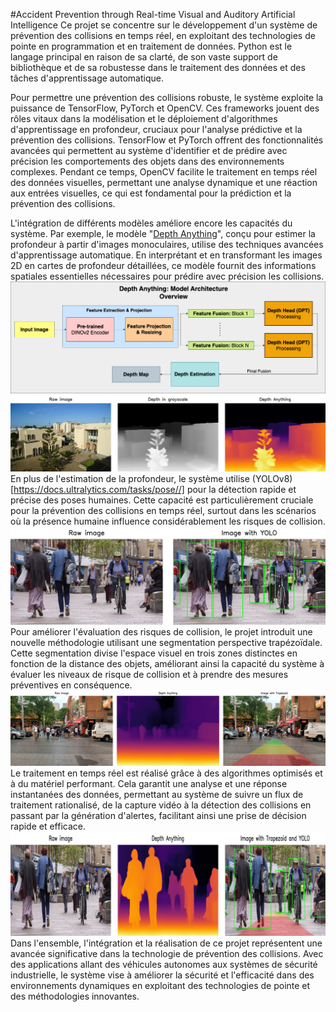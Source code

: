 #Accident Prevention through Real-time Visual and Auditory Artificial Intelligence
Ce projet se concentre sur le développement d'un système de prévention des collisions en temps réel, en exploitant des technologies de pointe en programmation et en traitement de données. Python est le langage principal en raison de sa clarté, de son vaste support de bibliothèque et de sa robustesse dans le traitement des données et des tâches d'apprentissage automatique.

Pour permettre une prévention des collisions robuste, le système exploite la puissance de TensorFlow, PyTorch et OpenCV. Ces frameworks jouent des rôles vitaux dans la modélisation et le déploiement d'algorithmes d'apprentissage en profondeur, cruciaux pour l'analyse prédictive et la prévention des collisions. TensorFlow et PyTorch offrent des fonctionnalités avancées qui permettent au système d'identifier et de prédire avec précision les comportements des objets dans des environnements complexes. Pendant ce temps, OpenCV facilite le traitement en temps réel des données visuelles, permettant une analyse dynamique et une réaction aux entrées visuelles, ce qui est fondamental pour la prédiction et la prévention des collisions.

L'intégration de différents modèles améliore encore les capacités du système. Par exemple, le modèle "[Depth Anything](https://github.com/LiheYoung/Depth-Anything)", conçu pour estimer la profondeur à partir d'images monoculaires, utilise des techniques avancées d'apprentissage automatique. En interprétant et en transformant les images 2D en cartes de profondeur détaillées, ce modèle fournit des informations spatiales essentielles nécessaires pour prédire avec précision les collisions.
![Depth Anything Model Architecture](/images/depth1.png)
![Depth Anything Example](/images/Image1.png)
En plus de l'estimation de la profondeur, le système utilise (YOLOv8)[https://docs.ultralytics.com/tasks/pose//] pour la détection rapide et précise des poses humaines. Cette capacité est particulièrement cruciale pour la prévention des collisions en temps réel, surtout dans les scénarios où la présence humaine influence considérablement les risques de collision.
![Image avec détection d'objet YOLOv8](/images/Image4.png)
Pour améliorer l'évaluation des risques de collision, le projet introduit une nouvelle méthodologie utilisant une segmentation perspective trapézoïdale. Cette segmentation divise l'espace visuel en trois zones distinctes en fonction de la distance des objets, améliorant ainsi la capacité du système à évaluer les niveaux de risque de collision et à prendre des mesures préventives en conséquence.
![Exemple du trapèze appliqué à Depth Anything.](/images/Image2.png)
Le traitement en temps réel est réalisé grâce à des algorithmes optimisés et à du matériel performant. Cela garantit une analyse et une réponse instantanées des données, permettant au système de suivre un flux de traitement rationalisé, de la capture vidéo à la détection des collisions en passant par la génération d'alertes, facilitant ainsi une prise de décision rapide et efficace.
![YOLO et Trapèze](/images/Image3.png)
Dans l'ensemble, l'intégration et la réalisation de ce projet représentent une avancée significative dans la technologie de prévention des collisions. Avec des applications allant des véhicules autonomes aux systèmes de sécurité industrielle, le système vise à améliorer la sécurité et l'efficacité dans des environnements dynamiques en exploitant des technologies de pointe et des méthodologies innovantes.
